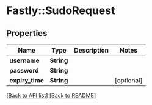 # Fastly::SudoRequest

## Properties

| Name | Type | Description | Notes |
| ---- | ---- | ----------- | ----- |
| **username** | **String** |  |  |
| **password** | **String** |  |  |
| **expiry_time** | **String** |  | [optional] |

[[Back to API list]](../../README.md#endpoints) [[Back to README]](../../README.md)

